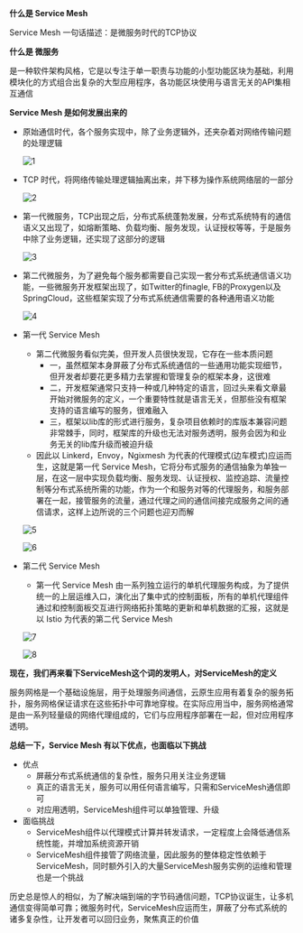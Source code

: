**什么是 Service Mesh**

Service Mesh 一句话描述：是微服务时代的TCP协议

**什么是 微服务**

是一种软件架构风格，它是以专注于单一职责与功能的小型功能区块为基础，利用模块化的方式组合出复杂的大型应用程序，各功能区块使用与语言无关的API集相互通信

**Service Mesh 是如何发展出来的**
- 原始通信时代，各个服务实现中，除了业务逻辑外，还夹杂着对网络传输问题的处理逻辑

    ![1](../assets/service_mesh/1.png ':size=525x314')

- TCP 时代，将网络传输处理逻辑抽离出来，并下移为操作系统网络层的一部分

    ![2](../assets/service_mesh/2.png ':size=492x314')

- 第一代微服务，TCP出现之后，分布式系统蓬勃发展，分布式系统特有的通信语义又出现了，如熔断策略、负载均衡、服务发现，认证授权等等，于是服务中除了业务逻辑，还实现了这部分的逻辑

    ![3](../assets/service_mesh/3.png ':size=469x372')

- 第二代微服务，为了避免每个服务都需要自己实现一套分布式系统通信语义功能，一些微服务开发框架出现了，如Twitter的finagle, FB的Proxygen以及SpringCloud，这些框架实现了分布式系统通信需要的各种通用语义功能

    ![4](../assets/service_mesh/4.png ':size=484x387')

- 第一代 Service Mesh
    - 第二代微服务看似完美，但开发人员很快发现，它存在一些本质问题
        - 一，虽然框架本身屏蔽了分布式系统通信的一些通用功能实现细节，但开发者却要花更多精力去掌握和管理复杂的框架本身，这很难
        - 二，开发框架通常只支持一种或几种特定的语言，回过头来看文章最开始对微服务的定义，一个重要特性就是语言无关，但那些没有框架支持的语言编写的服务，很难融入
        - 三，框架以lib库的形式进行服务，复杂项目依赖时的库版本兼容问题非常棘手，同时，框架库的升级也无法对服务透明，服务会因为和业务无关的lib库升级而被迫升级
    - 因此以 Linkerd，Envoy，Ngixmesh 为代表的代理模式(边车模式)应运而生，这就是第一代 Service Mesh，它将分布式服务的通信抽象为单独一层，在这一层中实现负载均衡、服务发现、认证授权、监控追踪、流量控制等分布式系统所需的功能，作为一个和服务对等的代理服务，和服务部署在一起，接管服务的流量，通过代理之间的通信间接完成服务之间的通信请求，这样上边所说的三个问题也迎刃而解

    ![5](../assets/service_mesh/5.png ':size=609x297')

    ![6](../assets/service_mesh/6.png ':size=609x673')

- 第二代 Service Mesh
    - 第一代 Service Mesh 由一系列独立运行的单机代理服务构成，为了提供统一的上层运维入口，演化出了集中式的控制面板，所有的单机代理组件通过和控制面板交互进行网络拓扑策略的更新和单机数据的汇报，这就是以 Istio 为代表的第二代 Service Mesh

    ![7](../assets/service_mesh/7.png ':size=609x391')

    ![8](../assets/service_mesh/8.png ':size=609x325')

**现在，我们再来看下ServiceMesh这个词的发明人，对ServiceMesh的定义**

服务网格是一个基础设施层，用于处理服务间通信，云原生应用有着复杂的服务拓扑，服务网格保证请求在这些拓扑中可靠地穿梭。在实际应用当中，服务网格通常是由一系列轻量级的网络代理组成的，它们与应用程序部署在一起，但对应用程序透明。

**总结一下，Service Mesh 有以下优点，也面临以下挑战**

- 优点
    - 屏蔽分布式系统通信的复杂性，服务只用关注业务逻辑
    - 真正的语言无关，服务可以用任何语言编写，只需和ServiceMesh通信即可
    - 对应用透明，ServiceMesh组件可以单独管理、升级
- 面临挑战
    - ServiceMesh组件以代理模式计算并转发请求，一定程度上会降低通信系统性能，并增加系统资源开销
    - ServiceMesh组件接管了网络流量，因此服务的整体稳定性依赖于ServiceMesh，同时额外引入的大量ServiceMesh服务实例的运维和管理也是一个挑战

历史总是惊人的相似，为了解决端到端的字节码通信问题，TCP协议诞生，让多机通信变得简单可靠；微服务时代，ServiceMesh应运而生，屏蔽了分布式系统的诸多复杂性，让开发者可以回归业务，聚焦真正的价值